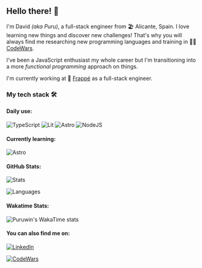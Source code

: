 ## Hello there! 👋

I'm David *(aka Puru)*, a full-stack engineer from 🏖 Alicante, Spain. 
I love learning new things and discover new challenges! That's why you will always find me researching new programming languages and training in 🐱‍👤[CodeWars](https://www.codewars.com/users/puruwin).

I've been a JavaScript enthusiast my whole career but I'm transitioning into a more *functional programming* approach on things.

I'm currently working at 🍧 [Frappé](https://github.com/cambur-frappe) as a full-stack engineer.


### My tech stack 🛠
#### Daily use:
![TypeScript](https://img.shields.io/badge/TYPESCRIPT-2F74C0?style=for-the-badge&logo=typescript&logoColor=white)
![Lit](https://img.shields.io/badge/LIT-324FFF?style=for-the-badge&logo=typescript&logoColor=white)
![Astro](https://img.shields.io/badge/ASTRO-BC52EE?style=for-the-badge&logo=astro&logoColor=white)
![NodeJS](https://img.shields.io/badge/NODEJS-339933?style=for-the-badge&logo=node.js&logoColor=white)

#### Currently learning:
![Astro](https://img.shields.io/badge/ASTRO-BC52EE?style=for-the-badge&logo=astro&logoColor=white)

#### GitHub Stats:
![Stats](https://github-readme-stats.vercel.app/api?username=puruwin&show_icons=true&theme=synthwave&hide=stars,issues,contribs)

![Languages](https://github-readme-stats.vercel.app/api/top-langs?username=puruwin&layout=donut&theme=synthwave&hide=html,handlebars,css)

#### Wakatime Stats:
![Puruwin's WakaTime stats](https://github-readme-stats.vercel.app/api/wakatime?username=puruwin&theme=synthwave)

#### You can also find me on:
[![LinkedIn](https://img.shields.io/badge/LINKEDIN-0077B5?style=for-the-badge&logo=linkedin&logoColor=white)](https://www.linkedin.com/in/davidperez8619/)

[![CodeWars](https://www.codewars.com/users/puruwin/badges/small)](https://www.codewars.com/users/puruwin)

<!--
  TO-DO: Resume landing page
-->
